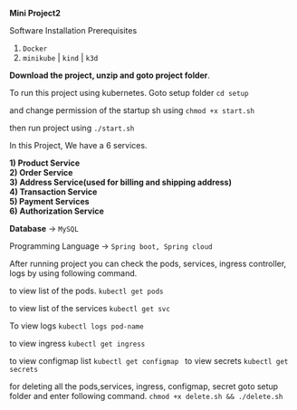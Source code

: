 <b>Mini Project2</b>

Software Installation Prerequisites

1) `Docker`
2) `minikube` | `kind` | `k3d`

<b>Download the project, unzip and goto project folder</b>.

To run this project using kubernetes. Goto setup folder `cd setup`

and change permission of the startup sh using `chmod +x start.sh`

then run project using `./start.sh`

In this Project, We have a 6 services.

<b>1) Product Service<br/>
2) Order Service <br/>
3) Address Service(used for billing and shipping address)<br/>
4) Transaction Service<br/>
5) Payment Services<br/>
6) Authorization Service</b>

<b>Database</b> -> `MySQL`

Programming Language -> `Spring boot, Spring cloud`

After running project you can check the pods, services, ingress controller, logs by using following command.

to view list of the pods. `kubectl get pods`

to view list of the services `kubectl get svc`

To view logs `kubectl logs pod-name`

to view ingress `kubectl get ingress`

to view configmap list `kubectl get configmap `
to view secrets `kubectl get secrets`



for deleting all the pods,services, ingress, configmap, secret
goto setup folder and enter following command. `chmod +x delete.sh && ./delete.sh`
